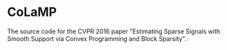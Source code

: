 # CoLaMP
The source code for the CVPR 2016 paper "Estimating Sparse Signals with Smooth Support via Convex Programming and Block Sparsity".
